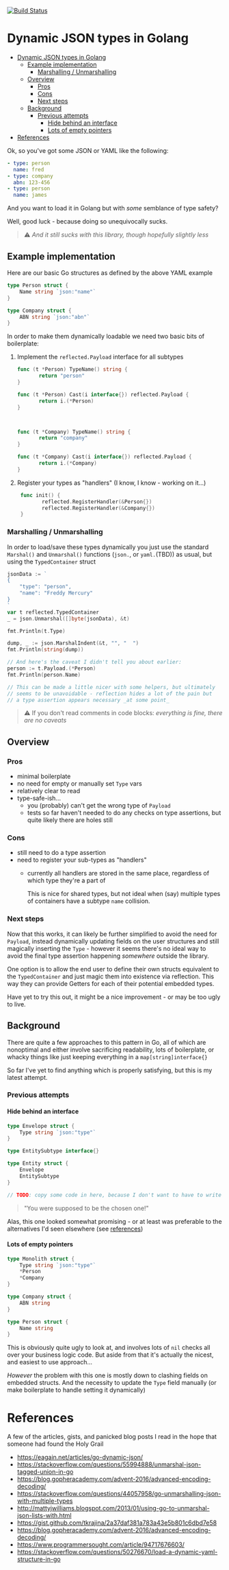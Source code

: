 [![Build Status](https://travis-ci.com/pentaphobe/go-dynamic-json.svg?branch=main)](https://travis-ci.com/pentaphobe/go-dynamic-json)
# Dynamic JSON types in Golang

- [Dynamic JSON types in Golang](#dynamic-json-types-in-golang)
	- [Example implementation](#example-implementation)
		- [Marshalling / Unmarshalling](#marshalling--unmarshalling)
	- [Overview](#overview)
		- [Pros](#pros)
		- [Cons](#cons)
		- [Next steps](#next-steps)
	- [Background](#background)
		- [Previous attempts](#previous-attempts)
			- [Hide behind an interface](#hide-behind-an-interface)
			- [Lots of empty pointers](#lots-of-empty-pointers)
- [References](#references)

Ok, so you've got some JSON or YAML like the following:

```yaml
- type: person
  name: fred
- type: company
  abn: 123-456
- type: person
  name: james
```

And you want to load it in Golang but with _some_ semblance of type safety?

Well, good luck - because doing so unequivocally sucks.

> :warning: _And it still sucks with this library, though hopefully slightly less_

## Example implementation

Here are our basic Go structures as defined by the above YAML example

```go
type Person struct {
	Name string `json:"name"`
}

type Company struct {
	ABN string `json:"abn"`
}
```

In order to make them dynamically loadable we need two basic bits of boilerplate:

1. Implement the `reflected.Payload` interface for all subtypes
	 ```go
	 func (t *Person) TypeName() string {
			return "person"
	 }

	 func (t *Person) Cast(i interface{}) reflected.Payload {
			return i.(*Person)
	 }



	 func (t *Company) TypeName() string {
			return "company"
	 }

	 func (t *Company) Cast(i interface{}) reflected.Payload {
			return i.(*Company)
	 }
	 ```
2. Register your types as "handlers" (I know, I know - working on it...)
	```go
	 func init() {
			reflected.RegisterHandler(&Person{})
			reflected.RegisterHandler(&Company{})
	 }
	```

### Marshalling / Unmarshalling

In order to load/save these types dynamically you just use the standard `Marshal()` and `Unmarshal()` functions (`json.`, or `yaml.`(TBD)) as usual, but using the `TypedContainer` struct

```go
jsonData := `
{
	"type": "person",
	"name": "Freddy Mercury"
}
`
var t reflected.TypedContainer
_ = json.Unmarshal([]byte(jsonData), &t)

fmt.Println(t.Type)

dump, _ := json.MarshalIndent(&t, "", "  ")
fmt.Println(string(dump))

// And here's the caveat I didn't tell you about earlier:
person := t.Payload.(*Person)
fmt.Println(person.Name)

// This can be made a little nicer with some helpers, but ultimately
// seems to be unavoidable - reflection hides a lot of the pain but
// a type assertion appears necessary _at some point_
```

> :warning: If you don't read comments in code blocks: _everything is fine, there are no caveats_

## Overview

### Pros

- minimal boilerplate
- no need for empty or manually set `Type` vars
- relatively clear to read
- type-safe-ish...
  - you (probably) can't get the wrong type of `Payload`
  - tests so far haven't needed to do any checks on type assertions, but quite likely there are holes still

### Cons

- still need to do a type assertion
- need to register your sub-types as "handlers"
  - currently all handlers are stored in the same place, regardless of which type they're a part of

	This is nice for shared types, but not ideal when (say) multiple types of containers have a subtype `name` collision.

### Next steps

Now that this works, it can likely be further simplified to avoid the need for `Payload`, instead dynamically updating fields on the user structures and still magically inserting the `Type` - however it seems there's no ideal way to avoid the final type assertion happening _somewhere_ outside the library.

One option is to allow the end user to define their own structs equivalent to
the `TypedContainer` and just magic them into existence via reflection.  This way they can provide Getters for each of their potential embedded types.

Have yet to try this out, it might be a nice improvement - or may be too ugly to live.

## Background

There are quite a few approaches to this pattern in Go, all of which are nonoptimal and either involve sacrificing readability, lots of boilerplate, or whacky things like just keeping everything in a `map[string]interface{}`

So far I've yet to find anything which is properly satisfying, but this is my latest attempt.

### Previous attempts

#### Hide behind an interface

```go
type Envelope struct {
	Type string `json:"type"`
}

type EntitySubtype interface{}

type Entity struct {
	Envelope
	EntitySubtype
}

// TODO: copy some code in here, because I don't want to have to write it again
```

> "You were supposed to be the chosen one!"

Alas, this one looked somewhat promising - or at least was preferable to the alternatives I'd seen elsewhere (see [references](#references))

#### Lots of empty pointers

```go
type Monolith struct {
	Type string `json:"type"`
	*Person
	*Company
}

type Company struct {
	ABN string
}

type Person struct {
	Name string
}
```

This is obviously quite ugly to look at, and involves lots of `nil` checks all over your business logic code.  But aside from that it's actually the nicest, and easiest to use approach...

*However* the problem with this one is mostly down to clashing fields on embedded structs.  And the necessity to update the `Type` field manually (or make boilerplate to handle setting it dynamically)



# References

A few of the articles, gists, and panicked blog posts I read in the hope that someone had found the Holy Grail

- https://eagain.net/articles/go-dynamic-json/
- https://stackoverflow.com/questions/55994888/unmarshal-json-tagged-union-in-go
- https://blog.gopheracademy.com/advent-2016/advanced-encoding-decoding/
- https://stackoverflow.com/questions/44057958/go-unmarshalling-json-with-multiple-types
- http://mattyjwilliams.blogspot.com/2013/01/using-go-to-unmarshal-json-lists-with.html
- https://gist.github.com/tkrajina/2a37daf381a783a43e5b801c6dbd7e58
- https://blog.gopheracademy.com/advent-2016/advanced-encoding-decoding/
- https://www.programmersought.com/article/94717676603/
- https://stackoverflow.com/questions/50276670/load-a-dynamic-yaml-structure-in-go

